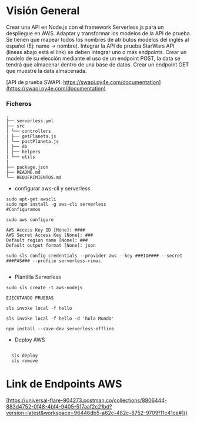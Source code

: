 # Visión General

Crear una API en Node.js con el framework Serverless.js para un despliegue en AWS.
Adaptar y transformar los modelos de la API de prueba. Se tienen que mapear todos los nombres de atributos modelos del inglés al español (Ej: name -> nombre).
Integrar la API de prueba StarWars API (lineas abajo está el link) se deben integrar uno o más endpoints.
Crear un modelo de su elección mediante el uso de un endpoint POST, la data se tendrá que almacenar dentro de una base de datos.
Crear un endpoint GET que muestre la data almacenada.

[API de prueba SWAPI: https://swapi.py4e.com/documentation](https://swapi.py4e.com/documentation)

### Ficheros

    .
    ├── serverless.yml
    ├── src
    │ └── controllers
    | ├── getPlaneta.js
    | └── postPlaneta.js
    │ ├── db
    │ ├── helpers
    | └── utils
    |
    ├── package.json
    ├── README.md
    └── REQUERIMIENTOS.md

- configurar aws-cli y serverless

```
sudo apt-get awscli
sudo npm install -g aws-cli serverless
#Configuramos

sudo aws configure

AWS Access Key ID [None]: ####
AWS Secret Access Key [None]: ###
Default region name [None]: ###
Default output format [None]: json

sudo sls config credentials --provider aws --key ###ID#### --secret ###PAS### --profile serverless-rimac


```

- Plantilla Serverless

```
sudo sls create -t aws-nodejs

EJECUTANDO PRUEBAS

sls invoke local -f hello

sls invoke local -f hello -d 'hola Mundo'

npm install --save-dev serverless-offline

```

- Deploy AWS

```

  sls deploy
  sls remove

```
# Link de Endpoints AWS 

[https://universal-flare-904273.postman.co/collections/8806444-883d4752-0f48-4bf4-9405-517aaf2c21bd?version=latest&workspace=96446db5-a62c-482c-8752-9709f11c41ce#]()